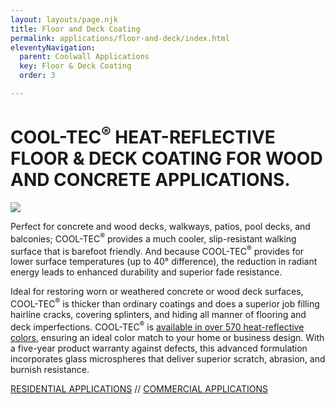 ```yaml
---
layout: layouts/page.njk
title: Floor and Deck Coating
permalink: applications/floor-and-deck/index.html
eleventyNavigation:
  parent: Coolwall Applications
  key: Floor & Deck Coating
  order: 3

---
```


# COOL-TEC<sup>&reg;</sup> HEAT-REFLECTIVE FLOOR <span></span>& DECK COATING FOR WOOD AND <span></span>CONCRETE APPLICATIONS.

<div class="grid-container floor-and-deck">
<div class="right">

<p class="bleed-right">
<img src="/static/img/MSC-flooranddeck-inset.jpg">
</p>
</div>
<div class="left">

Perfect for concrete and wood decks, walkways, patios, pool decks, and balconies; COOL-TEC<sup>&reg;</sup> provides a much cooler, slip-resistant walking surface that is barefoot friendly. And because COOL-TEC<sup>&reg;</sup> provides for lower surface temperatures (up to 40° difference), the reduction in radiant energy leads to enhanced durability and superior fade resistance. 

Ideal for restoring worn or weathered concrete or wood deck surfaces, COOL-TEC<sup>&reg;</sup> is thicker than ordinary coatings and does a superior job filling hairline cracks, covering splinters, and hiding all manner of flooring and deck imperfections. COOL-TEC<sup>&reg;</sup> is [available in over 570 heat-reflective colors](/color-chart), ensuring an ideal color match to your home or business design. With a five-year product warranty against defects, this advanced formulation incorporates glass microspheres that deliver superior scratch, abrasion, and burnish resistance.

[RESIDENTIAL APPLICATIONS](/applications/residential) // [COMMERCIAL APPLICATIONS](/applications/commercial)
</div>
</div>